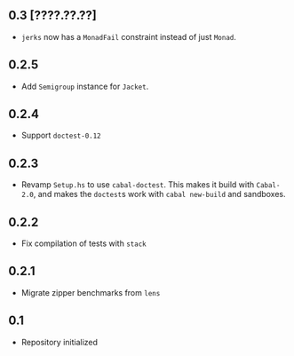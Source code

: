0.3 [????.??.??]
----------------
* `jerks` now has a `MonadFail` constraint instead of just `Monad`.

0.2.5
-----
* Add `Semigroup` instance for `Jacket`.

0.2.4
-----
* Support `doctest-0.12`

0.2.3
-----
* Revamp `Setup.hs` to use `cabal-doctest`. This makes it build
  with `Cabal-2.0`, and makes the `doctest`s work with `cabal new-build` and
  sandboxes.

0.2.2
-----
* Fix compilation of tests with `stack`

0.2.1
-----
* Migrate zipper benchmarks from `lens`

0.1
---
* Repository initialized

